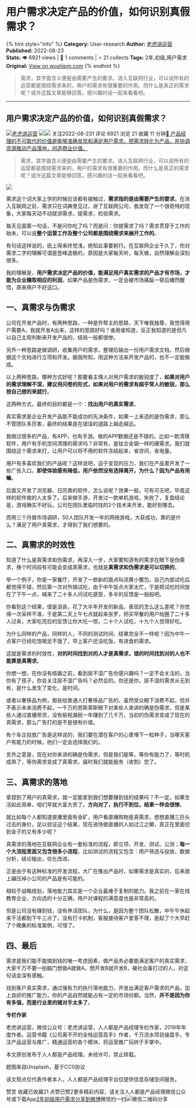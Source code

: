 # 用户需求决定产品的价值，如何识别真假需求？
{% hint style="info" %}
**Category:** User-research
**Author:** [老虎讲运营](https://www.woshipm.com/u/227260)
**Published:** 2022-08-23  
**Stats:** 👁️ 6921 views | 💬 1 comments | ⭐ 21 collects
**Tags:** 2年,初级,用户需求
**Original:** [View on woshipm.com](https://www.woshipm.com/user-research/5574214.html)
{% endhint %}
> 需求，其字面含义便是由需要产生的要求。进入互联网行业，可以说所有的运营都是围绕需求来的，用户的需求有很重要的作用。而什么是真正的需求呢？或许这篇文章能够回答。感兴趣的话一起来看看吧。

---

## 用户需求决定产品的价值，如何识别真假需求？

[![](https://image.woshipm.com/wp-files/2019/09/MaWGa3jaCqYy28UxGK3H.jpg!/both/72x72)](https://www.woshipm.com/u/227260)[老虎讲运营](https://www.woshipm.com/u/227260) ![](https://static.woshipm.com/tag/1121_1@2x.png)![](https://static.woshipm.com/tag/2103_1@2x.png) 关注2022-08-231 评论 6921 浏览 21 收藏 11 分钟[🔗 产品经理的不可取代的价值是能够准确发现和满足用户需求，把需求转化为产品，并协调资源推动产品落地，创造商业价值。](https://ke.qidianla.com/courses/90pm)

> 需求，其字面含义便是由需要产生的要求。进入互联网行业，可以说所有的运营都是围绕需求来的，用户的需求有很重要的作用。而什么是真正的需求呢？或许这篇文章能够回答。感兴趣的话一起来看看吧。

![](https://image.woshipm.com/wp-files/2022/08/CYvzcyYRCG2muXSWqipS.jpg)

需求这个词大家上学的时候应该都有接触过，**需求指的是由需要产生的要求**。在进入互联网之前，需求只在词典里见过，进了互联网公司，我发现了一个很奇特的现象，大家每天动不动就讲需求，提需求，检验需求。

每天见面第一句话，不是问你吃了吗？而是问：你提需求了吗？需求贯穿于工作的始末，可以说**整个运营工作及整个公司都是围绕需求来展开工作的**。

有句话这样说的，纸上得来终觉浅，绝知此事要躬行。在互联网企业干久了，你对需求二字的理解可谓是登峰造极的，原因是大家每天听，每天做，自然理解会深刻很多。

我的理解是，**用户需求决定产品的价值，能满足用户真实需求的产品才有市场，才能为企业赚取相应的利润**，如果产品是伪需求，一定会被市场痛扁一顿后幡然醒悟，原来用户不好这口。

## 一、真需求与伪需求

公司在开发产品时，有两种思路，一种是乔帮主的思路，天下唯我独尊，我觉得用户需要A，我就开发A出来，这样的思路好吗？谁用谁知道，反正我知道的是但凡以自己主观判断来开发产品的，结局一般都很惨。

另外一种思路是做调研，收集用户的需求，整理后输出一份用户需求文档，然后根据这个文档进行立项和开发。据我所知，用这种方法来开发产品的，也不一定能做成。

以上两种思路，哪种方式好呢？那要看主理人对用户需求的敏锐度了，**如果对用户的需求理解不深，建议用问卷的形式，如果对用户的需求有超乎常人的敏锐，那么按自己想的来就行**。

这两种方式，最终的目的都是一个：**找出用户的真实需求**。

真实需求是企业开发产品能不能成功的先决条件，如果一上来选的是伪需求，那么不管团队多厉害，最终的结果是在错误的道路上越走越远。

我做过很多的产品，有APP，也有手游。做的APP数据还是不错的。比如一款清理软件，用户有手机空间清理的需求吗？非常有，是钛合金钢一样的硬需求。我们就围绕这个需求来打，让用户可以将不用的软件冻结起来，省空间，省电量。

用户有多喜欢我们的产品呢？这样说吧，迫于变现的压力，我们在产品里开发了一些广告入口，**即使体验感有降低，用户依然没有选择离开，为什么？因为产品有用嘛**。

后面又开发了浏览器、日历类的软件，怎么说呢？效果一般，可有可无吧，毕竟这样的软件做的人太多了。后来做手游，开发过一款单机游戏，失败了，复盘结论是，游戏确实不好玩，公司在团队里临时找的2个技术来开发，能好到哪去。

而用三个月做市场调研，50人团队开发一年的网络游戏，大获成功，靠的是什么？满足了用户真需求，才得到了我们想要的。

## 二、真需求的时效性

知道了什么是真需求和伪需求，再深入一步，大家要知道有的需求在眼下是伪需求，换个时间段有可能会变成真需求，也就是**真需求和伪需求是可以切换的**。

举一个例子，你是一家餐厅，开发了一款新的面点叫流黄小蟹包，自己内部试吃后都觉得不错，然后第一次对外搞试吃，由于中午饭点大家太忙，于是把试吃时间放在了下午一点，喊来了二十多人问试吃感受，多半的反馈是一般般吧。

你看到这个结果，很是沮丧，花了大半年开发的新品，表现的怎么这么差呢？你觉得一次采样不准，于是第二天上午七点就起来张罗，把买早餐的用户给圈了二十多人过来，大家吃完后的反馈让你大吃一惊，二十个人试吃，十九个人觉得好吃。

为什么同样的产品，同样的人，不同的测试时间，结果完全不一样呢？因为中午一点客户已经吃饱喝足不饿了，早上客户还没吃饭，有进食的需求。

这就是需求的时效性，**对的时间找到对的人才是真需求，错的时间找到对的人也不能算是真需求**。

你想一想，在你没有结婚之前，看到尿不湿广告你感兴趣吗？一定不会关注的，当你有了孩子，你会关注尿不湿广告吗？必然会的。你还是你，尿不湿的需求从无到有，是什么发生了变化，是时间。

或者以奢侈品为例，那些给普通人打奢侈品广告的，虽然受众眼下消费不起，但并不表示未来消费不起，一千万的劳斯莱斯眼下对某些人来讲的确是伪需求，但是某些人通过直播带货，没有偷税漏税一年赚到了几千万，当初的伪需求变成了现在的真需求，那么广告打的是不是很有价值。

有个车企投放广告是这样说的，我们要在潜在客户的心里埋下一粒种子，当哪天客户有能力的时候，他们一定会选择我们的。

言外之意是，现在对你来讲的确是伪需求，但是我们能等，等你有能力了，等时机成熟了，等伪需求变成了真需求，届时我们就能服务（收割）您了。

## 三、真需求的落地

拿捏到了用户的真需求，就一定能拿到我们想要赚到钱的结果吗？不一定。如果生活如此简单，咱们早就大富大贵了。**方向对了，执行不到位，结果一样会很惨**。

就比如每个人都知道直播里面有金矿，用户看直播购物是真需求，想想直播三巨头过去的身价，足以验证这个结果，现在进场做直播的人如过江之鲫，真正在里面挖到金子的又有多少呢？

真需求的落地在互联网企业有一套标准的流程，即立项、开发、测试、公测；**每一个大流程里面又包含很多小流程**，比如测试的流程又包含：用户筛选与投放，数据分析，结论输出，优化改进。

正是由于有这种标准的开发流程，大厂在推出产品时，如果需求是真实的，后来居上碾压掉小公司的产品是有可能的。

相较于战略规划，落地能力其实是一个企业最难于复制的能力。我之前在一家在线教育企业，方向选的十分正确，用户对课程的满意度也是非常高的。

但是公司没有赚到钱，没有养活团队，为什么，是因为整个团队松散，中午午休起来干活都到下午三点了，没有打卡机制，客服接待客户爱答不理，是起了个大早赶了个晚集的标准案例，可惜了。

## 四、最后

需求是我们能不能搞到钱的唯一考虑因素，做产品务必要能满足客户的真实需求，大家千万不要一拍脑门想做A就做A，想开发B就开发B，被社会毒打过的人，对这句话会深有感触。

找到客户真实需求，通过强有力的执行落地能力，开发出满足客户需求的产品，加上良好的推广能力，你的产品自然就能占有一定的市场份额。当然，**并不是因为你有多强，而是行业里的猪对手太多了**。

**专栏作家**

老虎讲运营，微信公众号：老虎讲运营，人人都是产品经理专栏作家，2019年年度作者。运营书籍《公司离不开的全栈运营高手》作者，千万流水项目操盘手。专注产品运营与推广，精通运营的各个模块，将运营推广玩转于手掌中。

本文原创发布于人人都是产品经理。未经许可，禁止转载。

题图来自Unsplash，基于CC0协议

该文观点仅代表作者本人，人人都是产品经理平台仅提供信息存储空间服务。

赞赏 收藏已收藏21 点赞已赞2更多精彩内容，请关注人人都是产品经理微信公众号或下载App[2年](https://www.woshipm.com/tag/2%e5%b9%b4)[初级](https://www.woshipm.com/tag/%e5%88%9d%e7%ba%a7)[用户需求](https://www.woshipm.com/tag/%e7%94%a8%e6%88%b7%e9%9c%80%e6%b1%82)[分享到微博](https://service.weibo.com/share/share.php?appkey=2775287854&title=用户需求决定产品的价值，如何识别真假需求？&url=https://www.woshipm.com/user-research/5574214.html&pic=https://image.woshipm.com/wp-files/2022/08/CYvzcyYRCG2muXSWqipS.jpg)微信扫一扫![微信二维码](https://api.pwmqr.com/qrcode/create/?url=https://www.woshipm.com/user-research/5574214.html)分享